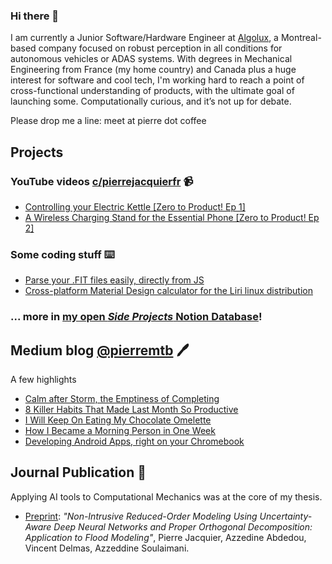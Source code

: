 ### Hi there 👋

I am currently a Junior Software/Hardware Engineer at [Algolux](https://algolux.com), a Montreal-based company focused on robust perception in all conditions for autonomous vehicles or ADAS systems.
With degrees in Mechanical Engineering from France (my home country) and Canada plus a huge interest for software and cool tech, I'm working hard to reach a point of cross-functional understanding of products, with the ultimate goal of launching some.
Computationally curious, and it’s not up for debate.

Please drop me a line: meet at pierre dot coffee 

## Projects
### YouTube videos [c/pierrejacquierfr](https://www.youtube.com/c/pierrejacquierfr) 📹
- [Controlling your Electric Kettle [Zero to Product! Ep 1]](https://www.youtube.com/watch?v=Byyu8vOiqNM)
- [A Wireless Charging Stand for the Essential Phone [Zero to Product! Ep 2]](https://www.youtube.com/watch?v=fZ0Lp-whHrE)
### Some coding stuff ⌨️
- [Parse your .FIT files easily, directly from JS](https://github.com/pierremtb/easy-fit)
- [Cross-platform Material Design calculator for the Liri linux distribution](https://github.com/lirios/calculator)
### ... more in [my open _Side Projects_ Notion Database](https://www.notion.so/20014f1dbb054ba6a1967d6578bfe493?v=cb7033d9aeeb43728d03394bc6d05d01)!

## Medium blog [@pierremtb](https://medium.com/@pierremtb) 🖊
A few highlights
- [Calm after Storm, the Emptiness of Completing](https://byrslf.co/calm-after-storm-the-emptiness-of-completing-a6cc2c06e790)
- [8 Killer Habits That Made Last Month So Productive](https://medium.com/swlh/8-killer-habits-that-made-last-month-so-productive-cc4e6d64e1a4)
- [I Will Keep On Eating My Chocolate Omelette](https://byrslf.co/i-will-keep-on-eating-my-chocolate-omelette-64592ac7c16)
- [How I Became a Morning Person in One Week](https://byrslf.co/how-i-became-a-morning-person-in-one-week-ffe46d9e2e05)
- [Developing Android Apps, right on your Chromebook](https://android.jlelse.eu/developing-android-apps-right-on-your-chromebook-f3a00cb78e0e)

## Journal Publication 📙
Applying AI tools to Computational Mechanics was at the core of my thesis.
- [Preprint](https://pierrejacquier.com/POD-UQNN/): _"Non-Intrusive Reduced-Order Modeling Using Uncertainty-Aware Deep Neural Networks and Proper Orthogonal Decomposition: Application to Flood Modeling"_, Pierre Jacquier, Azzedine Abdedou, Vincent Delmas, Azzeddine Soulaimani.
